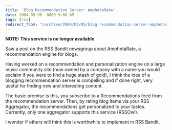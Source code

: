 ```yaml
---
title: 'Blog Recommendation Server: AmphetaRate'
date: 2004-05-06 -0800 9:00 AM
tags: [rss]
redirect_from: "/archive/2004/05/05/blog-recommendation-server-amphetarate.aspx/"
---
```


__NOTE: This service is no longer available__

Saw a post on the RSS Bandit newsgroup about AmphetaRate, a recommendation
engine for blogs.

Having worked on a recommendation and personalization engine on a large
music community site (now owned by a company with a name you would
exclaim if you were to find a huge stash of gold), I think the idea of a
blogging recommendation server is compelling and if done right, very
useful for finding new and interesting content.

The basic premise is this, you subscribe to a Recommendations feed from
the recommendation server. Then, by rating blog items via your RSS
Aggregator, the recommendations get personalized to your tastes.
Currently, only one aggregator supports this service (RSSOwl).

I wonder if others will think this is worthwhile to implement in RSS
Bandit.

